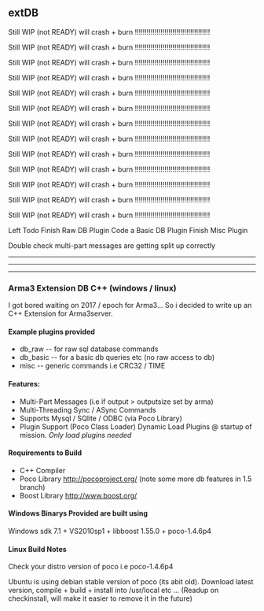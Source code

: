 ## extDB

Still WIP (not READY) will crash + burn !!!!!!!!!!!!!!!!!!!!!!!!!!!!!!!!!!!!!!

Still WIP (not READY) will crash + burn !!!!!!!!!!!!!!!!!!!!!!!!!!!!!!!!!!!!!!

Still WIP (not READY) will crash + burn !!!!!!!!!!!!!!!!!!!!!!!!!!!!!!!!!!!!!!

Still WIP (not READY) will crash + burn !!!!!!!!!!!!!!!!!!!!!!!!!!!!!!!!!!!!!!

Still WIP (not READY) will crash + burn !!!!!!!!!!!!!!!!!!!!!!!!!!!!!!!!!!!!!!

Still WIP (not READY) will crash + burn !!!!!!!!!!!!!!!!!!!!!!!!!!!!!!!!!!!!!!

Still WIP (not READY) will crash + burn !!!!!!!!!!!!!!!!!!!!!!!!!!!!!!!!!!!!!!

Still WIP (not READY) will crash + burn !!!!!!!!!!!!!!!!!!!!!!!!!!!!!!!!!!!!!!

Still WIP (not READY) will crash + burn !!!!!!!!!!!!!!!!!!!!!!!!!!!!!!!!!!!!!!

Still WIP (not READY) will crash + burn !!!!!!!!!!!!!!!!!!!!!!!!!!!!!!!!!!!!!!

Still WIP (not READY) will crash + burn !!!!!!!!!!!!!!!!!!!!!!!!!!!!!!!!!!!!!!

Still WIP (not READY) will crash + burn !!!!!!!!!!!!!!!!!!!!!!!!!!!!!!!!!!!!!!

Still WIP (not READY) will crash + burn !!!!!!!!!!!!!!!!!!!!!!!!!!!!!!!!!!!!!!

Left Todo
Finish Raw DB Plugin
Code a Basic DB Plugin
Finish Misc Plugin

Double check multi-part messages are getting split up correctly


---------------
---------------
---------------


### Arma3 Extension DB  C++ (windows / linux)

I got bored waiting on 2017 / epoch for Arma3...
So i decided to write up an C++ Extension for Arma3server.


#### Example plugins provided
- db_raw   -- for raw sql database commands
- db_basic -- for a basic db queries etc (no raw access to db)
- misc     -- generic commands i.e CRC32 / TIME

#### Features:

 - Multi-Part Messages (i.e if output > outputsize set by arma)
 - Multi-Threading Sync / ASync Commands
 - Supports Mysql / SQlite / ODBC  (via Poco Library)
 - Plugin Support (Poco Class Loader) Dynamic Load Plugins @ startup of
   mission. *Only load plugins needed*

#### Requirements to Build

 - C++ Compiler
 - Poco Library http://pocoproject.org/  (note some more db features in 1.5 branch)
 - Boost Library http://www.boost.org/


#### Windows Binarys Provided are built using

Windows sdk 7.1 + VS2010sp1 + libboost 1.55.0 + poco-1.4.6p4


#### Linux Build Notes

Check your distro version of poco i.e poco-1.4.6p4

Ubuntu is using debian stable version of poco (its abit old). 
Download latest version, compile + build + install into /usr/local etc ... (Readup on checkinstall, will make it easier to remove it in the future)
